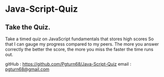 # Java-Script-Quiz


## Take the Quiz.

 Take a timed quiz on JavaScript fundamentals that stores high scores
So that I can gauge my progress compared to my peers.
The more you answer correctly the better the score, the more you miss the 
faster the time runs out.



gitHub : https://github.com/Pgturn68/Java-Script-Quiz
email : pgturn68@gmail.com



```
